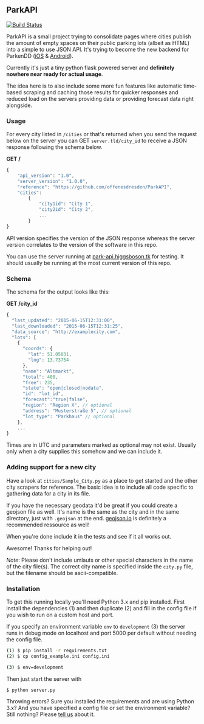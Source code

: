 ## ParkAPI

[![Build Status](https://travis-ci.org/offenesdresden/ParkAPI.svg?branch=master)](https://travis-ci.org/offenesdresden/ParkAPI)

ParkAPI is a small project trying to consolidate pages where cities publish the amount of empty spaces on their public parking lots (albeit as HTML) into a simple to use JSON API. It's trying to become the new backend for ParkenDD ([iOS](https://github.com/kiliankoe/ParkenDD) & [Android](https://github.com/jklmnn/ParkenDD)).

Currently it's just a tiny python flask powered server and **definitely nowhere near ready for actual usage**. 

The idea here is to also include some more fun features like automatic time-based scraping and caching those results for quicker responses and reduced load on the servers providing data or providing forecast data right alongside.

### Usage

For every city listed in `/cities` or that's returned when you send the request below on the server you can GET `server.tld/city_id` to receive a JSON response following the schema below.

**GET /**

```js
{
    "api_version": "1.0",
    "server_version": "1.0.0",
    "reference": "https://github.com/offenesdresden/ParkAPI",
    "cities":
        {
        	"city1id": "City 1",
         	"city2id": "City 2",
         	...
        }
}
```

API version specifies the version of the JSON response whereas the server version correlates to the version of the software in this repo.

You can use the server running at [park-api.higgsboson.tk](https://park-api.higgsboson.tk) for testing. It should usually be running at the most current version of this repo.

### Schema

The schema for the output looks like this:

**GET /city_id**

```js
{
  "last_updated": "2015-06-15T12:31:00",
  "last_downloaded": "2015-06-15T12:31:25",
  "data_source": "http://examplecity.com",
  "lots": [
    {
      "coords": {
        "lat": 51.05031,
        "lng": 13.73754
      },
      "name": "Altmarkt",
      "total": 400,
      "free": 235,
      "state": "open|closed|nodata",
      "id": "lot_id",
      "forecast":"true|false",
      "region": "Region X", // optional
      "address": "Musterstraße 5", // optional
      "lot_type": "Parkhaus" // optional
    },
    ...
}
```

Times are in UTC and parameters marked as optional may not exist. Usually only when a city supplies this somehow and we can include it.

### Adding support for a new city

Have a look at `cities/Sample_City.py` as a place to get started and the other city scrapers for reference. The basic idea is to include all code specific to gathering data for a city in its file.

If you have the necessary geodata it'd be great if you could create a geojson file as well. It's name is the same as the city and in the same directory, just with `.geojson` at the end.
[geojson.io](http://geojson.io) is definitely a recommended ressource as well!

When you're done include it in the tests and see if it all works out.

Awesome! Thanks for helping out!

*Note*: Please don't include umlauts or other special characters in the name of the city file(s). The correct city name is specified inside the `city.py` file, but the filename should be ascii-compatible.

### Installation

To get this running locally you'll need Python 3.x and pip installed. First install the dependencies (1) and then duplicate (2) and fill in the config file if you wish to run on a custom host and port. 

If you specify an environment variable `env` to `development` (3) the server runs in debug mode on localhost and port 5000 per default without needing the config file.

```bash
(1) $ pip install -r requirements.txt
(2) $ cp config_example.ini config.ini

(3) $ env=development
```

Then just start the server with

```bash
$ python server.py
```

Throwing errors? Sure you installed the requirements and are using Python 3.x? And you have specified a config file or set the environment variable? Still nothing? Please [tell us](https://github.com/offenesdresden/ParkAPI/issues/new) about it.